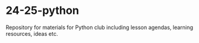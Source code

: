 # 24-25-python
Repository for materials for Python club including lesson agendas, learning resources, ideas etc.
